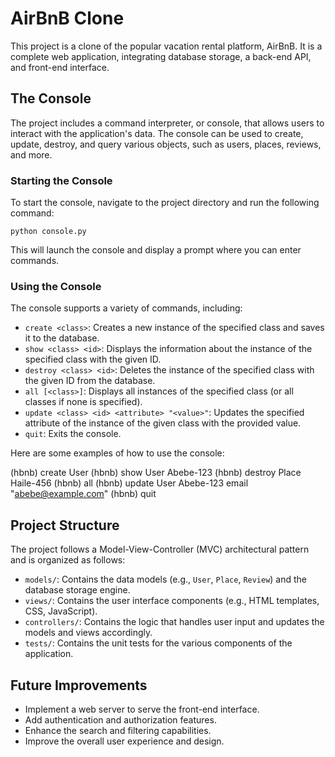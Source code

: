 # AirBnB Clone

This project is a clone of the popular vacation rental platform, AirBnB. It is a complete web application, integrating database storage, a back-end API, and front-end interface.

## The Console

The project includes a command interpreter, or console, that allows users to interact with the application's data. The console can be used to create, update, destroy, and query various objects, such as users, places, reviews, and more.

### Starting the Console

To start the console, navigate to the project directory and run the following command:


```python console.py```

This will launch the console and display a prompt where you can enter commands.

### Using the Console

The console supports a variety of commands, including:

- `create <class>`: Creates a new instance of the specified class and saves it to the database.
- `show <class> <id>`: Displays the information about the instance of the specified class with the given ID.
- `destroy <class> <id>`: Deletes the instance of the specified class with the given ID from the database.
- `all [<class>]`: Displays all instances of the specified class (or all classes if none is specified).
- `update <class> <id> <attribute> "<value>"`: Updates the specified attribute of the instance of the given class with the provided value.
- `quit`: Exits the console.

Here are some examples of how to use the console:

(hbnb) create User
(hbnb) show User Abebe-123
(hbnb) destroy Place Haile-456
(hbnb) all
(hbnb) update User Abebe-123 email "abebe@example.com"
(hbnb) quit


## Project Structure

The project follows a Model-View-Controller (MVC) architectural pattern and is organized as follows:

- `models/`: Contains the data models (e.g., `User`, `Place`, `Review`) and the database storage engine.
- `views/`: Contains the user interface components (e.g., HTML templates, CSS, JavaScript).
- `controllers/`: Contains the logic that handles user input and updates the models and views accordingly.
- `tests/`: Contains the unit tests for the various components of the application.

## Future Improvements

- Implement a web server to serve the front-end interface.
- Add authentication and authorization features.
- Enhance the search and filtering capabilities.
- Improve the overall user experience and design.